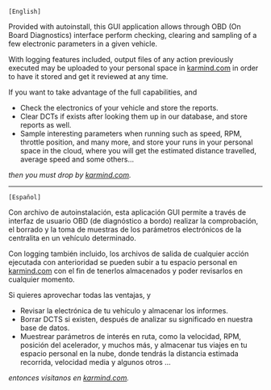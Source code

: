 `[English]`

Provided with autoinstall, this GUI application allows through OBD (On Board Diagnostics) interface perform checking, clearing and sampling of a few electronic parameters in a given vehicle.

With logging features included, output files of any action previously executed may be uploaded to your personal space in [karmind.com](http://www.karmind.com) in order to have it stored and get it reviewed at any time.

If you want to take advantage of the full capabilities, and

  * Check the electronics of your vehicle and store the reports.
  * Clear DCTs if exists after looking them up in our database, and store reports as well.
  * Sample interesting parameters when running such as speed, RPM, throttle position, and many more, and store your runs in your personal space in the cloud, where you will get the estimated distance travelled, average speed and some others...

_then you must drop by [karmind.com](http://www.karmind.com)._


---


`[Español]`

Con archivo de autoinstalación, esta aplicación GUI permite a través de interfaz de usuario OBD (de diagnóstico a bordo) realizar la comprobación, el borrado y la toma de muestras de los parámetros electrónicos de la centralita en un vehículo determinado.

Con logging también incluido, los archivos de salida de cualquier acción ejecutada con anterioridad se pueden subir a tu espacio personal en [karmind.com](http://www.karmind.com) con el fin de tenerlos almacenados y poder revisarlos en cualquier momento.

Si quieres aprovechar todas las ventajas, y

  * Revisar la electrónica de tu vehículo y almacenar los informes.
  * Borrar DCTS si existen, después de analizar su significado en nuestra base de datos.
  * Muestrear parámetros de interés en ruta, como la velocidad, RPM, posición del acelerador, y muchos más, y almacenar tus viajes en tu espacio personal en la nube, donde tendrás la distancia estimada recorrida, velocidad media y algunos otros ...

_entonces visítanos en [karmind.com](http://www.karmind.com)._